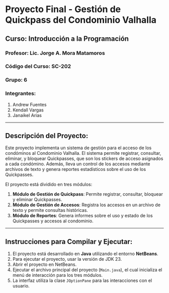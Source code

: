 # Proyecto Final - Gestión de Quickpass del Condominio Valhalla

## Curso: Introducción a la Programación
### Profesor: Lic. Jorge A. Mora Matamoros
### Código del Curso: SC-202
### Grupo: 6

### Integrantes:
1. Andrew Fuentes
2. Kendall Vargas
3. Janaikel Arias


---

## Descripción del Proyecto:
Este proyecto implementa un sistema de gestión para el acceso de los condóminos al Condominio Valhalla. El sistema permite registrar, consultar, eliminar, y bloquear Quickpasses, que son los stickers de acceso asignados a cada condómino. Además, lleva un control de los accesos mediante archivos de texto y genera reportes estadísticos sobre el uso de los Quickpasses.

El proyecto está dividido en tres módulos:
1. **Módulo de Gestión de Quickpass**: Permite registrar, consultar, bloquear y eliminar Quickpasses.
2. **Módulo de Gestión de Accesos**: Registra los accesos en un archivo de texto y permite consultas históricas.
3. **Módulo de Reportes**: Genera informes sobre el uso y estado de los Quickpasses y accesos al condominio.

---

## Instrucciones para Compilar y Ejecutar:
1. El proyecto está desarrollado en **Java** utilizando el entorno **NetBeans**.
2. Para ejecutar el proyecto, usar la versión de JDK 23.
3. Abrir el proyecto en NetBeans.
4. Ejecutar el archivo principal del proyecto (`Main.java`), el cual inicializa el menú de interacción para los tres módulos.
5. La interfaz utiliza la clase `JOptionPane` para las interacciones con el usuario.

